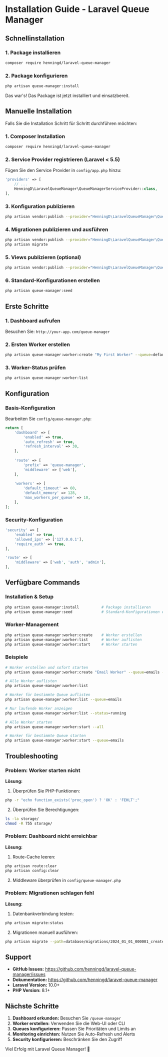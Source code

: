 # Installation Guide - Laravel Queue Manager

## Schnellinstallation

### 1. Package installieren
```bash
composer require henningd/laravel-queue-manager
```

### 2. Package konfigurieren
```bash
php artisan queue-manager:install
```

Das war's! Das Package ist jetzt installiert und einsatzbereit.

## Manuelle Installation

Falls Sie die Installation Schritt für Schritt durchführen möchten:

### 1. Composer Installation
```bash
composer require henningd/laravel-queue-manager
```

### 2. Service Provider registrieren (Laravel < 5.5)
Fügen Sie den Service Provider in `config/app.php` hinzu:
```php
'providers' => [
    // ...
    HenningD\LaravelQueueManager\QueueManagerServiceProvider::class,
],
```

### 3. Konfiguration publizieren
```bash
php artisan vendor:publish --provider="HenningD\LaravelQueueManager\QueueManagerServiceProvider" --tag="config"
```

### 4. Migrationen publizieren und ausführen
```bash
php artisan vendor:publish --provider="HenningD\LaravelQueueManager\QueueManagerServiceProvider" --tag="migrations"
php artisan migrate
```

### 5. Views publizieren (optional)
```bash
php artisan vendor:publish --provider="HenningD\LaravelQueueManager\QueueManagerServiceProvider" --tag="views"
```

### 6. Standard-Konfigurationen erstellen
```bash
php artisan queue-manager:seed
```

## Erste Schritte

### 1. Dashboard aufrufen
Besuchen Sie: `http://your-app.com/queue-manager`

### 2. Ersten Worker erstellen
```bash
php artisan queue-manager:worker:create "My First Worker" --queue=default --start
```

### 3. Worker-Status prüfen
```bash
php artisan queue-manager:worker:list
```

## Konfiguration

### Basis-Konfiguration
Bearbeiten Sie `config/queue-manager.php`:

```php
return [
    'dashboard' => [
        'enabled' => true,
        'auto_refresh' => true,
        'refresh_interval' => 30,
    ],
    
    'route' => [
        'prefix' => 'queue-manager',
        'middleware' => ['web'],
    ],
    
    'workers' => [
        'default_timeout' => 60,
        'default_memory' => 128,
        'max_workers_per_queue' => 10,
    ],
];
```

### Security-Konfiguration
```php
'security' => [
    'enabled' => true,
    'allowed_ips' => ['127.0.0.1'],
    'require_auth' => true,
],

'route' => [
    'middleware' => ['web', 'auth', 'admin'],
],
```

## Verfügbare Commands

### Installation & Setup
```bash
php artisan queue-manager:install          # Package installieren
php artisan queue-manager:seed             # Standard-Konfigurationen erstellen
```

### Worker-Management
```bash
php artisan queue-manager:worker:create    # Worker erstellen
php artisan queue-manager:worker:list      # Worker auflisten
php artisan queue-manager:worker:start     # Worker starten
```

### Beispiele
```bash
# Worker erstellen und sofort starten
php artisan queue-manager:worker:create "Email Worker" --queue=emails --timeout=30 --start

# Alle Worker auflisten
php artisan queue-manager:worker:list

# Worker für bestimmte Queue auflisten
php artisan queue-manager:worker:list --queue=emails

# Nur laufende Worker anzeigen
php artisan queue-manager:worker:list --status=running

# Alle Worker starten
php artisan queue-manager:worker:start --all

# Worker für bestimmte Queue starten
php artisan queue-manager:worker:start --queue=emails
```

## Troubleshooting

### Problem: Worker starten nicht
**Lösung:**
1. Überprüfen Sie PHP-Funktionen:
```bash
php -r "echo function_exists('proc_open') ? 'OK' : 'FEHLT';"
```

2. Überprüfen Sie Berechtigungen:
```bash
ls -la storage/
chmod -R 755 storage/
```

### Problem: Dashboard nicht erreichbar
**Lösung:**
1. Route-Cache leeren:
```bash
php artisan route:clear
php artisan config:clear
```

2. Middleware überprüfen in `config/queue-manager.php`

### Problem: Migrationen schlagen fehl
**Lösung:**
1. Datenbankverbindung testen:
```bash
php artisan migrate:status
```

2. Migrationen manuell ausführen:
```bash
php artisan migrate --path=database/migrations/2024_01_01_000001_create_queue_workers_table.php
```

## Support

- **GitHub Issues:** https://github.com/henningd/laravel-queue-manager/issues
- **Dokumentation:** https://github.com/henningd/laravel-queue-manager
- **Laravel Version:** 10.0+
- **PHP Version:** 8.1+

## Nächste Schritte

1. **Dashboard erkunden:** Besuchen Sie `/queue-manager`
2. **Worker erstellen:** Verwenden Sie die Web-UI oder CLI
3. **Queues konfigurieren:** Passen Sie Prioritäten und Limits an
4. **Monitoring einrichten:** Nutzen Sie Auto-Refresh und Alerts
5. **Security konfigurieren:** Beschränken Sie den Zugriff

Viel Erfolg mit Laravel Queue Manager! 🚀